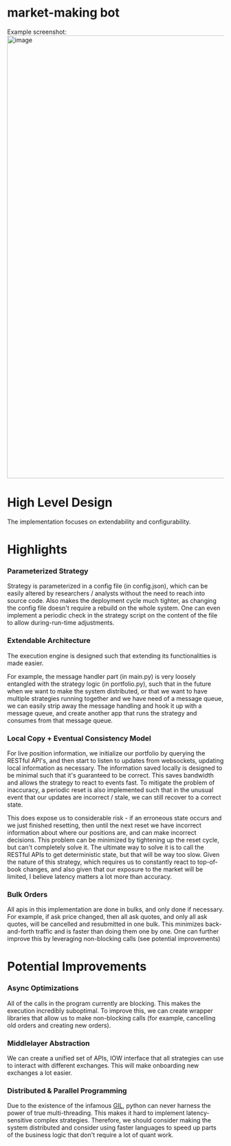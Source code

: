 # market-making bot


Example screenshot:
<img width="1027" alt="image" src="https://user-images.githubusercontent.com/32376517/208554988-a749b758-35eb-47ce-9857-72c45c9b96f8.png">


# High Level Design
The implementation focuses on extendability and configurability.

# Highlights

### Parameterized Strategy
Strategy is parameterized in a config file (in config.json), which can be easily altered by researchers / analysts without the need to reach into
source code. Also makes the deployment cycle much tighter, as changing the config file doesn't require a rebuild on the whole system.
One can even implement a periodic check in the strategy script on the content of the file to allow during-run-time adjustments.

### Extendable Architecture
The execution engine is designed such that extending its functionalities is made easier.

For example, the message handler part (in main.py) is very loosely entangled with the strategy logic (in portfolio.py), such that
in the future when we want to make the system distributed, or that we want to have multiple strategies
running together and we have need of a message queue, we can easily strip away the message handling and hook it up with a message
queue, and create another app that runs the strategy and consumes from that message queue.

### Local Copy + Eventual Consistency Model
For live position information, we initialize our portfolio by querying the RESTful API's, and then
start to listen to updates from websockets, updating local information as necessary. The information saved locally is designed to
be minimal such that it's guaranteed to be correct. This saves bandwidth and allows the strategy to react to events fast. To mitigate
the problem of inaccuracy, a periodic reset is also implemented such that in the unusual event that our updates are incorrect / stale,
we can still recover to a correct state.

This does expose us to considerable risk - if an erroneous state occurs and we just finished resetting, then until the next reset we
have incorrect information about where our positions are, and can make incorrect decisions. This problem can be minimized by tightening
up the reset cycle, but can't completely solve it. The ultimate way to solve it is to call the RESTful APIs to get deterministic state,
but that will be way too slow. Given the nature of this strategy, which requires us to constantly react to top-of-book changes, and also
given that our exposure to the market will be limited, I believe latency matters a lot more than accuracy. 

### Bulk Orders
All apis in this implementation are done in bulks, and only done if necessary. For example, if ask price changed, then all ask quotes, and
only all ask quotes, will be cancelled and resubmitted in one bulk. This minimizes back-and-forth traffic and is faster than doing them
one by one. One can further improve this by leveraging non-blocking calls (see potential improvements)

# Potential Improvements
### Async Optimizations
All of the calls in the program currently are blocking. This makes the execution incredibly suboptimal.
To improve this, we can create wrapper libraries that allow us to make non-blocking calls (for example, cancelling old orders and
creating new orders).

### Middlelayer Abstraction
We can create a unified set of APIs, IOW interface that all strategies can use to interact with different exchanges. This will make
onboarding new exchanges a lot easier.

### Distributed & Parallel Programming
Due to the existence of the infamous [GIL](https://realpython.com/python-gil/), python can never harness the power of true multi-threading.
This makes it hard to implement latency-sensitive complex strategies. Therefore, we should consider making the system distributed and consider
using faster languages to speed up parts of the business logic that don't require a lot of quant work.
